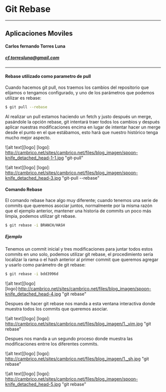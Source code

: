 Git Rebase
==============================
----
## Aplicaciones Moviles
#### Carlos fernando Torres Luna
##### cf.torresluna@gmail.com 
---

#### Rebase utilizado como parametro de pull

Cuando hacemos git pull, nos traemos los cambios del repositorio que elijamos o tengamos configurado, y uno de los parámetros que podemos utilizar es rebase:
```sh
$ git pull --rebase
```
Al realizar un pull estamos haciendo un fetch y justo después un merge, pasándole la opción rebase, git intentará traer todos los cambios y después aplicar nuestras modificaciones encima en lugar de intentar hacer un merge desde el punto en el que estábamos, esto hará que nuestro histórico tenga mucho mejor aspecto. 

![alt text][logo]
[logo]: http://cambrico.net/sites/cambrico.net/files/blog_imagen/spoon-knife_detached_head-1-1.jpg "git-pull"

![alt text][logo]
[logo]: http://cambrico.net/sites/cambrico.net/files/blog_imagen/spoon-knife_detached_head-3.jpg "git-pull --rebase"

#### Comando Rebase

El comando rebase hace algo muy diferente; cuando tenemos una serie de commits que queremos asociar juntos, normalmente por la misma razón que el ejemplo anterior, mantener una historia de commits un poco más limpia, podemos utilizar git rebase.

```sh
$ git rebase -i BRANCH/HASH
```
##### Ejemplo
Tenemos un commit inicial y tres modificaciones para juntar todos estos commits en uno solo, podemos utilizar git rebase, el procedimiento sería localizar la rama o el hash anterior al primer commit que queremos agregar y usarlo como parámetro de git rebase:

```sh
$ git rebase -i bdd3996d
```

![alt text][logo]
[logo]:http://cambrico.net/sites/cambrico.net/files/blog_imagen/spoon-knife_detached_head-4.jpg "git  rebase"

Despues de hacer git rebase nos manda a esta ventana interactiva donde muestra todos los commits que queremos asociar. 

![alt text][logo]
[logo]: http://cambrico.net/sites/cambrico.net/files/blog_imagen/1._vim.jpg "git rebase"

Despues nos manda a un segundo proceso donde muestra las modificaciones entrre los diferentes commits.

![alt text][logo]
[logo]: http://cambrico.net/sites/cambrico.net/files/blog_imagen/1._sh.jpg "git rebase"

![alt text][logo]
[logo]: http://cambrico.net/sites/cambrico.net/files/blog_imagen/spoon-knife_detached_head-5.jpg "git rebase"